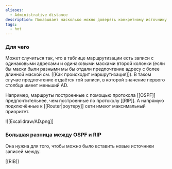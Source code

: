 ```yaml
---
aliases:
  - Administrative distance
description: Показывает насколько можно доверять конкретному источнику информации.
tags:
  - hot
---
```


### Для чего

Может случиться так, что в таблице маршрутизации есть записи с одинаковыми адресами и одинаковыми масками второй колонки (если бы маски были разными мы бы отдали предпочтение адресу с более длинной маской см. [[Как происходит маршрутизация]]). В таком случае предпочтение отдаётся той записи, в которой значение первого столбца имеет меньший AD. 

Например, маршруты построенные с помощью протокола [[OSPF]] предпочтительнее, чем построенные по протоколу [[RIP]]. А напрямую подключённые к [[Router|роутеру]] сети имеют максимальный приоритет. 

![[Excalidraw/AD.png]]

### Большая разница между OSPF и RIP

Она нужна для того, чтобы можно было вставить новые источники записей между.

[[RIB]]
